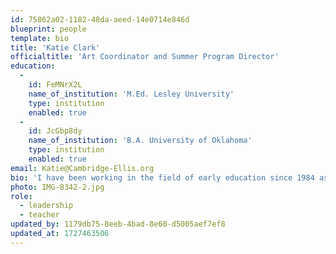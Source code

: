 ```yaml
---
id: 75862a02-1182-48da-aeed-14e0714e846d
blueprint: people
template: bio
title: 'Katie Clark'
officialtitle: 'Art Coordinator and Summer Program Director'
education:
  -
    id: FeMNrX2L
    name_of_institution: 'M.Ed. Lesley University'
    type: institution
    enabled: true
  -
    id: JcGbp8dy
    name_of_institution: 'B.A. University of Oklahoma'
    type: institution
    enabled: true
email: Katie@Cambridge-Ellis.org
bio: 'I have been working in the field of early education since 1984 as a teacher, director, and literacy-based creative movement specialist. Since 2009, I have been the Arts Coordinator at Cambridge-Ellis School and am now integrating all of my experiences to design, teach, and oversee a creative and enriching arts program for children ages two to five years. My work is well suited to my lifestyle as I enjoy visiting museums, listening to music, attending dance performances, and staying current on the latest children’s picture books.'
photo: IMG-8342-2.jpg
role:
  - leadership
  - teacher
updated_by: 1179db75-8eeb-4bad-8e60-d5005aef7ef8
updated_at: 1727463506
---
```

